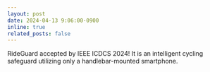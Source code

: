 ```yaml
---
layout: post
date: 2024-04-13 9:06:00-0900
inline: true
related_posts: false
---
```


RideGuard accepted by IEEE ICDCS 2024! It is an intelligent cycling safeguard utilizing only a handlebar-mounted smartphone.